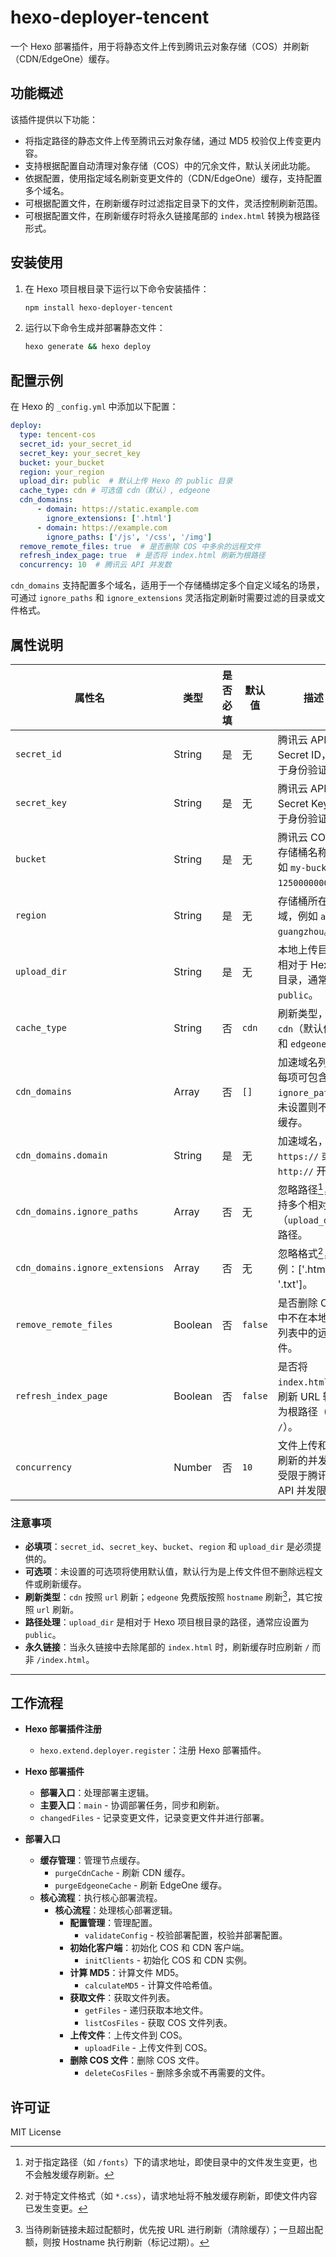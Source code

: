 # hexo-deployer-tencent

一个 Hexo 部署插件，用于将静态文件上传到腾讯云对象存储（COS）并刷新（CDN/EdgeOne）缓存。

## 功能概述

该插件提供以下功能：

- 将指定路径的静态文件上传至腾讯云对象存储，通过 MD5 校验仅上传变更内容。
- 支持根据配置自动清理对象存储（COS）中的冗余文件，默认关闭此功能。
- 依据配置，使用指定域名刷新变更文件的（CDN/EdgeOne）缓存，支持配置多个域名。
- 可根据配置文件，在刷新缓存时过滤指定目录下的文件，灵活控制刷新范围。
- 可根据配置文件，在刷新缓存时将永久链接尾部的 `index.html` 转换为根路径形式。

## 安装使用

1. 在 Hexo 项目根目录下运行以下命令安装插件：

    ```bash
    npm install hexo-deployer-tencent
    ```

2. 运行以下命令生成并部署静态文件：

    ```bash
    hexo generate && hexo deploy
    ```

## 配置示例

在 Hexo 的 `_config.yml` 中添加以下配置：

```yaml
deploy:
  type: tencent-cos
  secret_id: your_secret_id
  secret_key: your_secret_key
  bucket: your_bucket
  region: your_region
  upload_dir: public  # 默认上传 Hexo 的 public 目录
  cache_type: cdn # 可选值 cdn（默认）, edgeone
  cdn_domains:
      - domain: https://static.example.com
        ignore_extensions: ['.html']
      - domain: https://example.com
        ignore_paths: ['/js', '/css', '/img']
  remove_remote_files: true  # 是否删除 COS 中多余的远程文件
  refresh_index_page: true  # 是否将 index.html 刷新为根路径
  concurrency: 10  # 腾讯云 API 并发数
```

`cdn_domains` 支持配置多个域名，适用于一个存储桶绑定多个自定义域名的场景，可通过 `ignore_paths` 和 `ignore_extensions` 灵活指定刷新时需要过滤的目录或文件格式。

## 属性说明

| 属性名              | 类型    | 是否必填 | 默认值 | 描述                                                         |
| ------------------- | ------- | -------- | ------ | ------------------------------------------------------------ |
| `secret_id`         | String  | 是       | 无     | 腾讯云 API 的 Secret ID，用于身份验证。                      |
| `secret_key`        | String  | 是       | 无     | 腾讯云 API 的 Secret Key，用于身份验证。                     |
| `bucket`            | String  | 是       | 无     | 腾讯云 COS 的存储桶名称，例如 `my-bucket-1250000000`。       |
| `region`            | String  | 是       | 无     | 存储桶所在区域，例如 `ap-guangzhou`。                        |
| `upload_dir`        | String  | 是       | 无     | 本地上传目录，相对于 Hexo 根目录，通常为 `public`。          |
| `cache_type`        | String  | 否       | `cdn`  | 刷新类型，支持 `cdn`（默认值）和 `edgeone`。 |
| `cdn_domains`       | Array   | 否       | `[]`   | 加速域名列表，每项可包含 `ignore_paths`，未设置则不刷新缓存。 |
| `cdn_domains.domain`  | String  | 是 | 无 | 加速域名，以 `https://` 或 `http://` 开头。 |
| `cdn_domains.ignore_paths`      | Array | 否 | 无 | 忽略路径[^1]，支持多个相对（`upload_dir`）路径。 |
| `cdn_domains.ignore_extensions` | Array | 否 | 无 | 忽略格式[^2]，例：['.html', '.txt']。 |
| `remove_remote_files` | Boolean | 否    | `false` | 是否删除 COS 中不在本地文件列表中的远程文件。                |
| `refresh_index_page`  | Boolean | 否    | `false` | 是否将 `index.html` 的刷新 URL 转换为根路径（例如 `/`）。 |
| `concurrency`         | Number  | 否    | `10`    | 文件上传和缓存刷新的并发数，受限于腾讯云 API 并发限制。    |

### 注意事项

- **必填项**：`secret_id`、`secret_key`、`bucket`、`region` 和 `upload_dir` 是必须提供的。
- **可选项**：未设置的可选项将使用默认值，默认行为是上传文件但不删除远程文件或刷新缓存。
- **刷新类型**：`cdn` 按照 `url` 刷新；`edgeone` 免费版按照 `hostname` 刷新[^3]，其它按照 `url` 刷新。
- **路径处理**：`upload_dir` 是相对于 Hexo 项目根目录的路径，通常应设置为 `public`。
- **永久链接**：当永久链接中去除尾部的 `index.html` 时，刷新缓存时应刷新 `/` 而非 `/index.html`。

------

[^1]: 对于指定路径（如 `/fonts`）下的请求地址，即使目录中的文件发生变更，也不会触发缓存刷新。

[^2]: 对于特定文件格式（如 `*.css`），请求地址将不触发缓存刷新，即使文件内容已发生变更。

[^3]: 当待刷新链接未超过配额时，优先按 URL 进行刷新（清除缓存）；一旦超出配额，则按 Hostname 执行刷新（标记过期）。

## 工作流程

- **Hexo 部署插件注册**  
  - `hexo.extend.deployer.register`：注册 Hexo 部署插件。

- **Hexo 部署插件**  
  - **部署入口**：处理部署主逻辑。
  - **主要入口**：`main` - 协调部署任务，同步和刷新。
  - `changedFiles` - 记录变更文件，记录变更文件并进行部署。

- **部署入口**  
  - **缓存管理**：管理节点缓存。
    - `purgeCdnCache` - 刷新 CDN 缓存。
    - `purgeEdgeoneCache` - 刷新 EdgeOne 缓存。
  - **核心流程**：执行核心部署流程。
    - **核心流程**：处理核心部署逻辑。
      - **配置管理**：管理配置。
        - `validateConfig` - 校验部署配置，校验并部署配置。
      - **初始化客户端**：初始化 COS 和 CDN 客户端。
        - `initClients` - 初始化 COS 和 CDN 实例。
      - **计算 MD5**：计算文件 MD5。
        - `calculateMD5` - 计算文件哈希值。
      - **获取文件**：获取文件列表。
        - `getFiles` - 递归获取本地文件。
        - `listCosFiles` - 获取 COS 文件列表。
      - **上传文件**：上传文件到 COS。
        - `uploadFile` - 上传文件到 COS。
      - **删除 COS 文件**：删除 COS 文件。
        - `deleteCosFiles` - 删除多余或不再需要的文件。

## 许可证

MIT License
